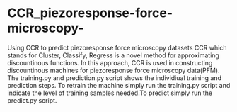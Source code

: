 # CCR_piezoresponse-force-microscopy-
Using CCR to predict piezoresponse force microscopy datasets
CCR which stands for Cluster, Classify, Regress is a novel method for approximating discountinous functions. In this approach, CCR is used in constructing discountinous machines for piezoresponse force microscopy data(PFM). The training.py and prediction.py script shows the individiual training and prediction steps. To retrain the machine simply run the training.py script and indicate the level of training samples needed.To predict simply run the predict.py script.
